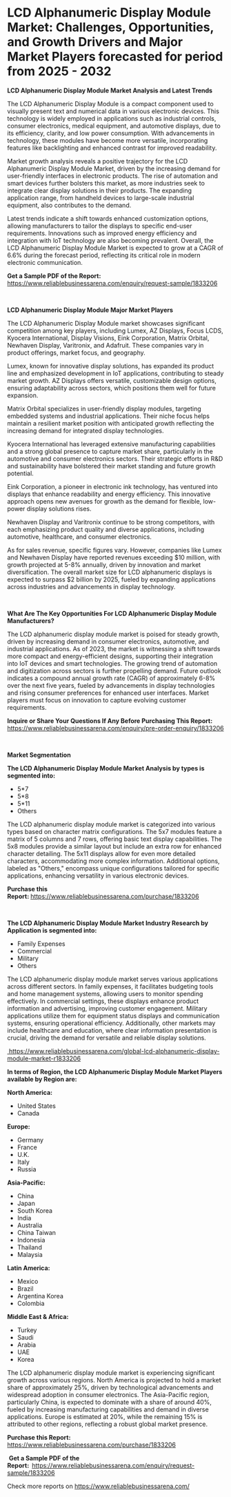 <p><h1>LCD Alphanumeric Display Module Market: Challenges, Opportunities, and Growth Drivers and Major Market Players forecasted for period from 2025 - 2032</h1></p><p><strong>LCD Alphanumeric Display Module Market Analysis and Latest Trends</strong></p>
<p><p>The LCD Alphanumeric Display Module is a compact component used to visually present text and numerical data in various electronic devices. This technology is widely employed in applications such as industrial controls, consumer electronics, medical equipment, and automotive displays, due to its efficiency, clarity, and low power consumption. With advancements in technology, these modules have become more versatile, incorporating features like backlighting and enhanced contrast for improved readability.</p><p>Market growth analysis reveals a positive trajectory for the LCD Alphanumeric Display Module Market, driven by the increasing demand for user-friendly interfaces in electronic products. The rise of automation and smart devices further bolsters this market, as more industries seek to integrate clear display solutions in their products. The expanding application range, from handheld devices to large-scale industrial equipment, also contributes to the demand.</p><p>Latest trends indicate a shift towards enhanced customization options, allowing manufacturers to tailor the displays to specific end-user requirements. Innovations such as improved energy efficiency and integration with IoT technology are also becoming prevalent. Overall, the LCD Alphanumeric Display Module Market is expected to grow at a CAGR of 6.6% during the forecast period, reflecting its critical role in modern electronic communication.</p></p>
<p><strong>Get a Sample PDF of the Report:&nbsp;</strong> <a href="https://www.reliablebusinessarena.com/enquiry/request-sample/1833206?utm_campaign=3526&utm_medium=2&utm_source=Github&utm_content=ia&utm_term=26032025&utm_id=lcd-alphanumeric-display-module">https://www.reliablebusinessarena.com/enquiry/request-sample/1833206</a></p>
<p>&nbsp;</p>
<p><strong>LCD Alphanumeric Display Module Major Market Players</strong></p>
<p><p>The LCD Alphanumeric Display Module market showcases significant competition among key players, including Lumex, AZ Displays, Focus LCDS, Kyocera International, Display Visions, Eink Corporation, Matrix Orbital, Newhaven Display, Varitronix, and Adafruit. These companies vary in product offerings, market focus, and geography.</p><p>Lumex, known for innovative display solutions, has expanded its product line and emphasized development in IoT applications, contributing to steady market growth. AZ Displays offers versatile, customizable design options, ensuring adaptability across sectors, which positions them well for future expansion.</p><p>Matrix Orbital specializes in user-friendly display modules, targeting embedded systems and industrial applications. Their niche focus helps maintain a resilient market position with anticipated growth reflecting the increasing demand for integrated display technologies.</p><p>Kyocera International has leveraged extensive manufacturing capabilities and a strong global presence to capture market share, particularly in the automotive and consumer electronics sectors. Their strategic efforts in R&D and sustainability have bolstered their market standing and future growth potential.</p><p>Eink Corporation, a pioneer in electronic ink technology, has ventured into displays that enhance readability and energy efficiency. This innovative approach opens new avenues for growth as the demand for flexible, low-power display solutions rises.</p><p>Newhaven Display and Varitronix continue to be strong competitors, with each emphasizing product quality and diverse applications, including automotive, healthcare, and consumer electronics.</p><p>As for sales revenue, specific figures vary. However, companies like Lumex and Newhaven Display have reported revenues exceeding $10 million, with growth projected at 5-8% annually, driven by innovation and market diversification. The overall market size for LCD alphanumeric displays is expected to surpass $2 billion by 2025, fueled by expanding applications across industries and advancements in display technology.</p></p>
<p>&nbsp;</p>
<p><strong>What Are The Key Opportunities For LCD Alphanumeric Display Module Manufacturers?</strong></p>
<p><p>The LCD alphanumeric display module market is poised for steady growth, driven by increasing demand in consumer electronics, automotive, and industrial applications. As of 2023, the market is witnessing a shift towards more compact and energy-efficient designs, supporting their integration into IoT devices and smart technologies. The growing trend of automation and digitization across sectors is further propelling demand. Future outlook indicates a compound annual growth rate (CAGR) of approximately 6-8% over the next five years, fueled by advancements in display technologies and rising consumer preferences for enhanced user interfaces. Market players must focus on innovation to capture evolving customer requirements.</p></p>
<p><strong>Inquire or Share Your Questions If Any Before Purchasing This Report:</strong> <a href="https://www.reliablebusinessarena.com/enquiry/pre-order-enquiry/1833206?utm_campaign=3526&utm_medium=2&utm_source=Github&utm_content=ia&utm_term=26032025&utm_id=lcd-alphanumeric-display-module">https://www.reliablebusinessarena.com/enquiry/pre-order-enquiry/1833206</a></p>
<p>&nbsp;</p>
<p><strong>Market Segmentation</strong></p>
<p><strong>The LCD Alphanumeric Display Module Market Analysis by types is segmented into:</strong></p>
<p><ul><li>5*7</li><li>5*8</li><li>5*11</li><li>Others</li></ul></p>
<p><p>The LCD alphanumeric display module market is categorized into various types based on character matrix configurations. The 5x7 modules feature a matrix of 5 columns and 7 rows, offering basic text display capabilities. The 5x8 modules provide a similar layout but include an extra row for enhanced character detailing. The 5x11 displays allow for even more detailed characters, accommodating more complex information. Additional options, labeled as "Others," encompass unique configurations tailored for specific applications, enhancing versatility in various electronic devices.</p></p>
<p><strong>Purchase this Report:&nbsp;</strong><a href="https://www.reliablebusinessarena.com/purchase/1833206?utm_campaign=3526&utm_medium=2&utm_source=Github&utm_content=ia&utm_term=26032025&utm_id=lcd-alphanumeric-display-module">https://www.reliablebusinessarena.com/purchase/1833206</a></p>
<p>&nbsp;</p>
<p><strong>The LCD Alphanumeric Display Module Market Industry Research by Application is segmented into:</strong></p>
<p><ul><li>Family Expenses</li><li>Commercial</li><li>Military</li><li>Others</li></ul></p>
<p><p>The LCD alphanumeric display module market serves various applications across different sectors. In family expenses, it facilitates budgeting tools and home management systems, allowing users to monitor spending effectively. In commercial settings, these displays enhance product information and advertising, improving customer engagement. Military applications utilize them for equipment status displays and communication systems, ensuring operational efficiency. Additionally, other markets may include healthcare and education, where clear information presentation is crucial, driving the demand for versatile and reliable display solutions.</p></p>
<p><a href="https://www.reliablebusinessarena.com/global-lcd-alphanumeric-display-module-market-r1833206?utm_campaign=3526&utm_medium=2&utm_source=Github&utm_content=ia&utm_term=26032025&utm_id=lcd-alphanumeric-display-module">&nbsp;https://www.reliablebusinessarena.com/global-lcd-alphanumeric-display-module-market-r1833206</a></p>
<p><strong>In terms of Region, the LCD Alphanumeric Display Module Market Players available by Region are:</strong></p>
<p>
    <p> <strong> North America: </strong>
        <ul>
            <li>United States</li>
            <li>Canada</li>
        </ul>
        </p> 
    <p> <strong> Europe: </strong>
        <ul>
            <li>Germany</li>
            <li>France</li>
            <li>U.K.</li>
            <li>Italy</li>
            <li>Russia</li>
        </ul>
        </p> 
    <p> <strong> Asia-Pacific: </strong>
        <ul>
            <li>China</li>
            <li>Japan</li>
            <li>South Korea</li>
            <li>India</li>
            <li>Australia</li>
            <li>China Taiwan</li>
            <li>Indonesia</li>
            <li>Thailand</li>
            <li>Malaysia</li>
        </ul>
        </p> 
    <p> <strong> Latin America: </strong>
        <ul>
            <li>Mexico</li>
            <li>Brazil</li>
            <li>Argentina Korea</li>
            <li>Colombia</li>
        </ul>
        </p> 
    <p> <strong> Middle East & Africa: </strong>
        <ul>
            <li>Turkey</li>
            <li>Saudi</li>
            <li>Arabia</li>
            <li>UAE</li>
            <li>Korea</li>
        </ul>
    </p>
    </p>
<p><p>The LCD alphanumeric display module market is experiencing significant growth across various regions. North America is projected to hold a market share of approximately 25%, driven by technological advancements and widespread adoption in consumer electronics. The Asia-Pacific region, particularly China, is expected to dominate with a share of around 40%, fueled by increasing manufacturing capabilities and demand in diverse applications. Europe is estimated at 20%, while the remaining 15% is attributed to other regions, reflecting a robust global market presence.</p></p>
<p><strong>Purchase this Report: </strong><a href="https://www.reliablebusinessarena.com/purchase/1833206?utm_campaign=3526&utm_medium=2&utm_source=Github&utm_content=ia&utm_term=26032025&utm_id=lcd-alphanumeric-display-module">https://www.reliablebusinessarena.com/purchase/1833206</a></p>
<p>&nbsp;<strong>Get a Sample PDF of the Report:&nbsp;&nbsp;</strong><a href="https://www.reliablebusinessarena.com/enquiry/request-sample/1833206?utm_campaign=3526&utm_medium=2&utm_source=Github&utm_content=ia&utm_term=26032025&utm_id=lcd-alphanumeric-display-module">https://www.reliablebusinessarena.com/enquiry/request-sample/1833206</a></p>
<p><strong></strong></p>
<p>Check more reports on <a href="https://www.reliablebusinessarena.com/?utm_campaign=3526&utm_medium=2&utm_source=Github&utm_content=ia&utm_term=26032025&utm_id=lcd-alphanumeric-display-module">https://www.reliablebusinessarena.com/</a></p>